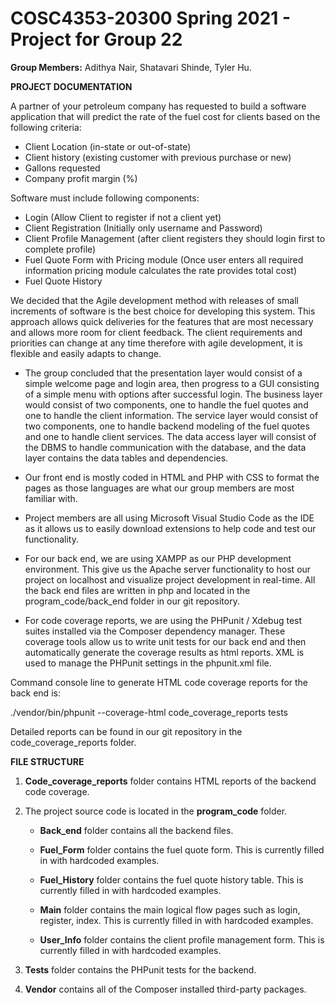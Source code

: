 # COSC4353-20300 Spring 2021 - Project for Group 22

**Group Members:** Adithya Nair, Shatavari Shinde, Tyler Hu. 


**PROJECT DOCUMENTATION**

A partner of your petroleum company has requested to build a software application that will predict the rate of the fuel cost for clients based on the following criteria:
 - Client Location (in-state or out-of-state)
 - Client history (existing customer with previous purchase or new)
 - Gallons requested
 - Company profit margin (%)

Software must include following components:
 - Login (Allow Client to register if not a client yet)
 - Client Registration (Initially only username and Password)
 - Client Profile Management (after client registers they should login first to complete profile)
 - Fuel Quote Form with Pricing module (Once user enters all required information pricing module calculates the rate provides total cost)
 - Fuel Quote History

We decided that the Agile development method with releases of small increments of software is the best choice for developing this system. This approach allows quick deliveries for the features that are most necessary and allows more room for client feedback. The client requirements and priorities can change at any time therefore with agile development, it is flexible and easily adapts to change. 

 - The group concluded that the presentation layer would consist of a simple welcome page and login area, then progress to a GUI consisting of a simple menu with options after successful login. The business layer would consist of two components, one to handle the fuel quotes and one to handle the client information. The service layer would consist of two components, one to handle backend modeling of the fuel quotes and one to handle client services. The data access layer will consist of the DBMS to handle communication with the database, and the data layer contains the data tables and dependencies.

 - Our front end is mostly coded in HTML and PHP with CSS to format the pages as those languages are what our group members are most familiar with. 

 - Project members are all using Microsoft Visual Studio Code as the IDE as it allows us to easily download extensions to help code and test our functionality.

 - For our back end, we are using XAMPP as our PHP development environment. This give us the Apache server functionality to host our project on localhost and visualize project development in real-time. All the back end files are written in php and located in the program_code/back_end folder in our git repository.

 - For code coverage reports, we are using the PHPunit / Xdebug test suites installed via the Composer dependency manager. These coverage tools allow us to write unit tests for our back end and then automatically generate the coverage results as html reports. XML is used to manage the PHPunit settings in the phpunit.xml file.


Command console line to generate HTML code coverage reports for the back end is:


./vendor/bin/phpunit --coverage-html code_coverage_reports tests


Detailed reports can be found in our git repository in the code_coverage_reports folder. 


**FILE STRUCTURE**

1. **Code_coverage_reports** folder contains HTML reports of the backend code coverage.

2. The project source code is located in the **program_code** folder.

   - **Back_end** folder contains all the backend files.

   - **Fuel_Form** folder contains the fuel quote form. This is currently filled in with hardcoded examples.

   - **Fuel_History** folder contains the fuel quote history table. This is currently filled in with hardcoded examples.

   - **Main** folder contains the main logical flow pages such as login, register, index. This is currently filled in with hardcoded examples.

   - **User_Info** folder contains the client profile management form. This is currently filled in with hardcoded examples.

3. **Tests** folder contains the PHPunit tests for the backend.

4. **Vendor** contains all of the Composer installed third-party packages.
